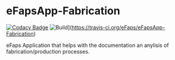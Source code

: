 # eFapsApp-Fabrication

[![Codacy Badge](https://api.codacy.com/project/badge/Grade/7a9a23a5e6684e0ab38f2afd5017bd60)](https://www.codacy.com/app/eFaps/eFapsApp-Fabrication?utm_source=github.com&amp;utm_medium=referral&amp;utm_content=eFaps/eFapsApp-Fabrication&amp;utm_campaign=Badge_Grade)
![Build](https://github.com/eFaps/eFapsApp-Fabrication.svg?branch=master)](https://travis-ci.org/eFaps/eFapsApp-Fabrication)

eFaps Application that helps with the documentation an anylisis of fabrication/production processes.
